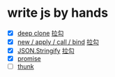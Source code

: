 # write js by hands
- [X] [deep clone](/deepClone/) [拉勾](https://kaiwu.lagou.com/course/courseInfo.htm?courseId=601#/detail/pc?id=6175)
- [x] [new / apply / call / bind](/new/) [拉勾](https://kaiwu.lagou.com/course/courseInfo.htm?courseId=601#/detail/pc?id=6177)
- [x] [JSON.Stringify](/stringify/) [拉勾](https://kaiwu.lagou.com/course/courseInfo.htm?courseId=601#/detail/pc?id=6179)
- [x] [promise](/promise/)
- [ ] [thunk](/thunk/)